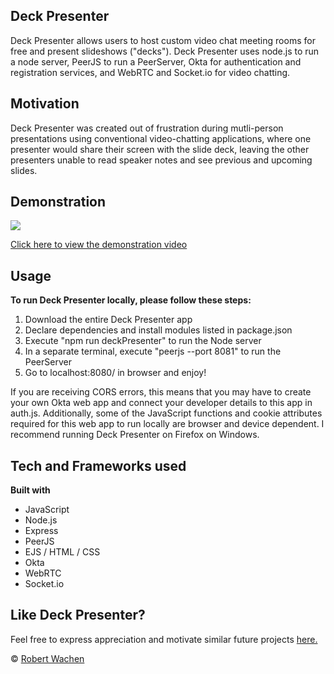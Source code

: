 ## Deck Presenter
Deck Presenter allows users to host custom video chat meeting rooms for free and present slideshows ("decks"). Deck Presenter uses node.js to run a node server, PeerJS to run a PeerServer, Okta for authentication and registration services, and WebRTC and Socket.io for video chatting.

## Motivation
Deck Presenter was created out of frustration during mutli-person presentations using conventional video-chatting applications, where one presenter would share their screen with the slide deck, leaving the other presenters unable to read speaker notes and see previous and upcoming slides.

## Demonstration
[![](http://img.youtube.com/vi/jQhLaemeP-A/0.jpg)](http://www.youtube.com/watch?v=jQhLaemeP-A "")

[Click here to view the demonstration video](https://www.youtube.com/watch?v=jQhLaemeP-A)

## Usage
<b>To run Deck Presenter locally, please follow these steps:</b>
1. Download the entire Deck Presenter app
2. Declare dependencies and install modules listed in package.json
3. Execute "npm run deckPresenter" to run the Node server
4. In a separate terminal, execute "peerjs --port 8081" to run the PeerServer
5. Go to localhost:8080/ in browser and enjoy!

If you are receiving CORS errors, this means that you may have to create your own Okta web app and connect your developer details to this app in auth.js. Additionally, some of the JavaScript functions and cookie attributes required for this web app to run locally are browser and device dependent. I recommend running Deck Presenter on Firefox on Windows.

## Tech and Frameworks used
<b>Built with</b>
- JavaScript
- Node.js
- Express
- PeerJS
- EJS / HTML / CSS
- Okta
- WebRTC
- Socket.io

## Like Deck Presenter?
Feel free to express appreciation and motivate similar future projects [here.](https://paypal.me/robertwachen)

© [Robert Wachen](https://github.com/robertwachen/)